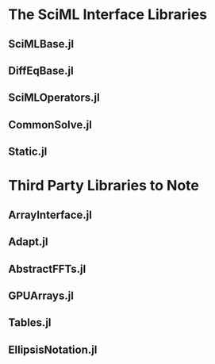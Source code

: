 # The SciML Interface Libraries

## SciMLBase.jl

## DiffEqBase.jl

## SciMLOperators.jl

## CommonSolve.jl

## Static.jl

# Third Party Libraries to Note

## ArrayInterface.jl

## Adapt.jl

## AbstractFFTs.jl

## GPUArrays.jl

## Tables.jl

## EllipsisNotation.jl